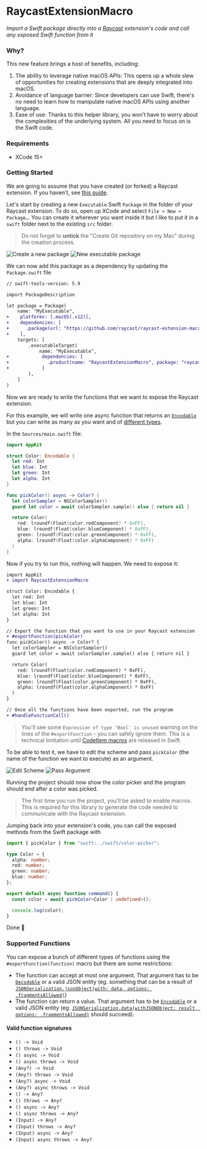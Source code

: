# RaycastExtensionMacro

_Import a Swift package directly into a [Raycast](https://raycast.com) extension's code and call any exposed Swift function from it_

### Why?

This new feature brings a host of benefits, including:

1.  The ability to leverage native macOS APIs: This opens up a whole slew of opportunities for creating extensions that are deeply integrated into macOS.
2.  Avoidance of language barrier: Since developers can use Swift, there's no need to learn how to manipulate native macOS APIs using another language.
3.  Ease of use: Thanks to this helper library, you won’t have to worry about the complexities of the underlying system. All you need to focus on is the Swift code.

### Requirements

- XCode 15+

### Getting Started

We are going to assume that you have created (or forked) a Raycast extension. If you haven't, see [this guide](https://developers.raycast.com/basics/create-your-first-extension).

Let's start by creating a new `Executable` Swift `Package` in the folder of your Raycast extension. To do so, open up XCode and select `File > New > Package…`. You can create it wherever you want inside it but I like to put it in a `swift` folder next to the existing `src` folder.

> Do not forget to **untick** the "Create Git repository on my Mac" during the creation process.

![Create a new package](./docs/new-package.png)
![New executable package](./docs/new-executable-package.png)

We can now add this package as a dependency by updating the `Package.swift` file

```diff
// swift-tools-version: 5.9

import PackageDescription

let package = Package(
    name: "MyExecutable",
+    platforms: [.macOS(.v12)],
+    dependencies: [
+      .package(url: "https://github.com/raycast/raycast-extension-macro", from: "1.0.0")
+    ],
    targets: [
        .executableTarget(
            name: "MyExecutable",
+            dependencies: [
+              .product(name: "RaycastExtensionMacro", package: "raycast-extension-macro"),
+            ]
        ),
    ]
)
```

Now we are ready to write the functions that we want to expose the Raycast extension.

For this example, we will write one async function that returns an [`Encodable`](https://developer.apple.com/documentation/swift/encodable) but you can write as many as you want and of [different types](#supported-functions).

In the `Sources/main.swift` file:

```swift
import AppKit

struct Color: Encodable {
  let red: Int
  let blue: Int
  let green: Int
  let alpha: Int
}

func pickColor() async -> Color? {
  let colorSampler = NSColorSampler()
  guard let color = await colorSampler.sample() else { return nil }

  return Color(
    red: lroundf(Float(color.redComponent) * 0xFF),
    blue: lroundf(Float(color.blueComponent) * 0xFF),
    green: lroundf(Float(color.greenComponent) * 0xFF),
    alpha: lroundf(Float(color.alphaComponent) * 0xFF)
  )
}
```

Now if you try to run this, nothing will happen. We need to expose it:

```diff
import AppKit
+ import RaycastExtensionMacro

struct Color: Encodable {
  let red: Int
  let blue: Int
  let green: Int
  let alpha: Int
}

// Export the function that you want to use in your Raycast extension
+ #exportFunction(pickColor)
func pickColor() async -> Color? {
  let colorSampler = NSColorSampler()
  guard let color = await colorSampler.sample() else { return nil }

  return Color(
    red: lroundf(Float(color.redComponent) * 0xFF),
    blue: lroundf(Float(color.blueComponent) * 0xFF),
    green: lroundf(Float(color.greenComponent) * 0xFF),
    alpha: lroundf(Float(color.alphaComponent) * 0xFF)
  )
}

// Once all the functions have been exported, run the program
+ #handleFunctionCall()
```

> You'll see some `Expression of type 'Bool' is unused` warning on the lines of the `#exportFunction` - you can safely ignore them. This is a technical limitation until [CodeItem macros](https://github.com/apple/swift-evolution/blob/main/proposals/0397-freestanding-declaration-macros.md#code-item-macros) are released in Swift.

To be able to test it, we have to edit the scheme and pass `pickColor` (the name of the function we want to execute) as an argument.

![Edit Scheme](./docs/edit-scheme.png)
![Pass Argument](./docs/pass-argument.png)

Running the project should now show the color picker and the program should end after a color was picked.

> The first time you run the project, you'll be asked to enable macros. This is required for this library to generate the code needed to communicate with the Raycast extension.

Jumping back into your extension's code, you can call the exposed methods from the Swift package with

```ts
import { pickColor } from "swift:../swift/color-picker";

type Color = {
  alpha: number;
  red: number;
  green: number;
  blue: number;
};

export default async function command() {
  const color = await pickColor<Color | undefined>();

  console.log(color);
}
```

Done 🎉

### Supported Functions

You can expose a bunch of different types of functions using the `#exportFunction(function)` macro but there are some restrictions:

- The function can accept at most one argument. That argument has to be [`Decodable`](https://developer.apple.com/documentation/swift/decodable) or a valid JSON entity (eg. something that can be a result of [`JSONSerialization.jsonObject(with: data, options: .fragmentsAllowed)`](https://developer.apple.com/documentation/foundation/jsonserialization/1415493-jsonobject))
- The function can return a value. That argument has to be [`Encodable`](https://developer.apple.com/documentation/swift/encodable) or a valid JSON entity (eg. [`JSONSerialization.data(withJSONObject: result, options: .fragmentsAllowed)`](https://developer.apple.com/documentation/foundation/jsonserialization/1413636-data) should succeed).

#### Valid function signatures

- `() -> Void`
- `() throws -> Void`
- `() async -> Void`
- `() async throws -> Void`
- `(Any?) -> Void`
- `(Any?) throws -> Void`
- `(Any?) async -> Void`
- `(Any?) async throws -> Void`
- `() -> Any?`
- `() throws -> Any?`
- `() async -> Any?`
- `() async throws -> Any?`
- `(Input) -> Any?`
- `(Input) throws -> Any?`
- `(Input) async -> Any?`
- `(Input) async throws -> Any?`

